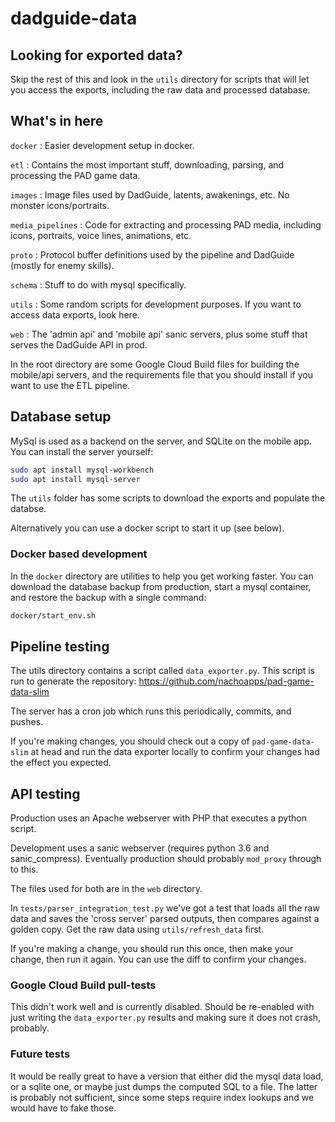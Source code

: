 # dadguide-data

## Looking for exported data?

Skip the rest of this and look in the `utils` directory for scripts that will
let you access the exports, including the raw data and processed database.

## What's in here

`docker` : Easier development setup in docker.

`etl` : Contains the most important stuff, downloading, parsing, and processing the PAD game data.

`images` : Image files used by DadGuide, latents, awakenings, etc. No monster icons/portraits.

`media_pipelines` : Code for extracting and processing PAD media, including icons, portraits, voice lines, animations, etc.

`proto` : Protocol buffer definitions used by the pipeline and DadGuide (mostly for enemy skills).

`schema` : Stuff to do with mysql specifically. 

`utils` : Some random scripts for development purposes. If you want to access data exports, look here.

`web` : The 'admin api' and 'mobile api' sanic servers, plus some stuff that serves the DadGuide API in prod.

In the root directory are some Google Cloud Build files for building the mobile/api servers, and the requirements
file that you should install if you want to use the ETL pipeline.

## Database setup

MySql is used as a backend on the server, and SQLite on the mobile app.
You can install the server yourself:

```bash
sudo apt install mysql-workbench
sudo apt install mysql-server
```

The `utils` folder has some scripts to download the exports and populate the databse.

Alternatively you can use a docker script to start it up (see below).

### Docker based development

In the `docker` directory are utilities to help you get working faster. You can download the database
backup from production, start a mysql container, and restore the backup with a single command:

```bash
docker/start_env.sh
```

## Pipeline testing

The utils directory contains a script called `data_exporter.py`. This script is run to generate the
repository: https://github.com/nachoapps/pad-game-data-slim

The server has a cron job which runs this periodically, commits, and pushes.

If you're making changes, you should check out a copy of `pad-game-data-slim` at head and run the
data exporter locally to confirm your changes had the effect you expected.

## API testing

Production uses an Apache webserver with PHP that executes a python script.

Development uses a sanic webserver (requires python 3.6 and sanic\_compress).
Eventually production should probably `mod_proxy` through to this. 

The files used for both are in the `web` directory.
 

In `tests/parser_integration_test.py` we've got a test that loads all the raw data and saves the
'cross server' parsed outputs, then compares against a golden copy. Get the raw data using
`utils/refresh_data` first.

If you're making a change, you should run this once, then make your change, then run it again.
You can use the diff to confirm your changes.

### Google Cloud Build pull-tests

This didn't work well and is currently disabled. Should be re-enabled with just
writing the `data_exporter.py` results and making sure it does not crash, probably.

### Future tests

It would be really great to have a version that either did the mysql data load, or a sqlite one, or
maybe just dumps the computed SQL to a file. The latter is probably not sufficient, since some steps
require index lookups and we would have to fake those.
